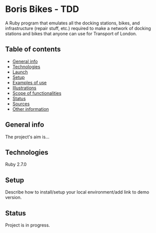 # Boris Bikes - TDD
A Ruby program that emulates all the docking stations, bikes, and infrastructure (repair stuff, etc.) required to make a network of docking stations and bikes that anyone can use for Transport of London.

## Table of contents
* [General info](#general-info)
* [Technologies](#technologies)
* [Launch](#launch)
* [Setup](#setup)
* [Examples of use](#examples-of-use)
* [Illustrations](#illustrations)
* [Scope of functionalities](#scope-of-functionalities)
* [Status](#status)
* [Sources](#sources)
* [Other information](#other-information)

## General info
The project's aim is...

## Technologies
Ruby 2.7.0

## Setup
Describe how to install/setup your local environment/add link to demo version.

## Status
Project is in progress.
